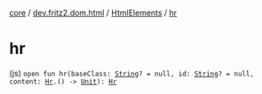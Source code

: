 [core](../../index.md) / [dev.fritz2.dom.html](../index.md) / [HtmlElements](index.md) / [hr](./hr.md)

# hr

(js) `open fun hr(baseClass: `[`String`](https://kotlinlang.org/api/latest/jvm/stdlib/kotlin/-string/index.html)`? = null, id: `[`String`](https://kotlinlang.org/api/latest/jvm/stdlib/kotlin/-string/index.html)`? = null, content: `[`Hr`](../-hr/index.md)`.() -> `[`Unit`](https://kotlinlang.org/api/latest/jvm/stdlib/kotlin/-unit/index.html)`): `[`Hr`](../-hr/index.md)